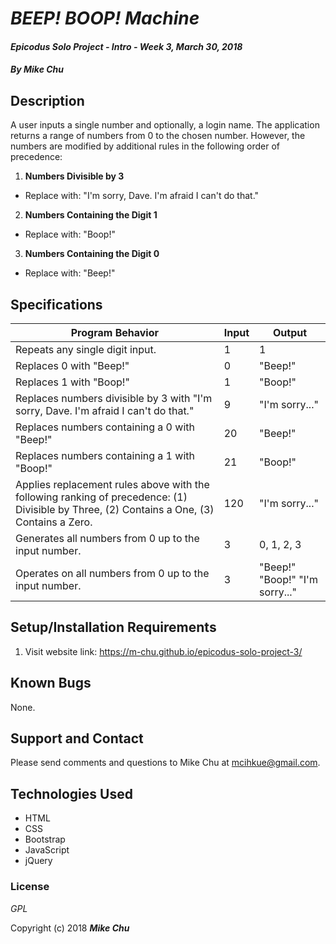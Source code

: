 # _BEEP! BOOP! Machine_

#### _Epicodus Solo Project - Intro - Week 3, March 30, 2018_

#### _By Mike Chu_

## Description

A user inputs a single number and optionally, a login name. The application returns a range of numbers from 0 to the chosen number. However, the numbers are modified by additional rules in the following order of precedence:

1. **Numbers Divisible by 3**
  * Replace with: "I'm sorry, Dave. I'm afraid I can't do that."
2. **Numbers Containing the Digit 1**
  * Replace with: "Boop!"
3. **Numbers Containing the Digit 0**
  * Replace with: "Beep!"

## Specifications

|Program Behavior|Input |Output|
|----------------|------|------|
|Repeats any single digit input.|1|1|
|Replaces 0 with "Beep!"|0|"Beep!"|
|Replaces 1 with "Boop!"|1|"Boop!"|
|Replaces numbers divisible by 3 with "I'm sorry, Dave. I'm afraid I can't do that."|9|"I'm sorry..."|
|Replaces numbers containing a 0 with "Beep!"|20|"Beep!"|
|Replaces numbers containing a 1 with "Boop!"|21|"Boop!"|
|Applies replacement rules above with the following ranking of precedence: (1) Divisible by Three, (2) Contains a One, (3) Contains a Zero.|120|"I'm sorry..."|
|Generates all numbers from 0 up to the input number.|3|0, 1, 2, 3|
|Operates on all numbers from 0 up to the input number.|3|"Beep!" "Boop!" "I'm sorry..."|

## Setup/Installation Requirements

1. Visit website link: https://m-chu.github.io/epicodus-solo-project-3/

## Known Bugs

None.

## Support and Contact

Please send comments and questions to Mike Chu at mcihkue@gmail.com.

## Technologies Used

* HTML
* CSS
* Bootstrap
* JavaScript
* jQuery

### License

_GPL_

Copyright (c) 2018 **_Mike Chu_**
